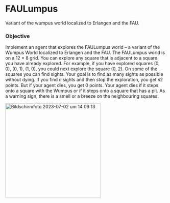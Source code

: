 # FAULumpus
Variant of the wumpus world localized to Erlangen and the FAU.

### Objective
Implement an agent that explores the FAULumpus world – a variant of the Wumpus World localized to Erlangen and the FAU. The FAULumpus world is on a 12 × 8 grid. You can explore any square that is adjacent to a square you have already explored. For example, if you have explored squares (0, 0), (0, 1), (1, 0), you could next explore the square (0, 2). On some of the squares you can find sights. Your goal is to find as many sights as possible without dying. If you find 𝑛 sights and then stop the exploration, you get 𝑛2 points. But if your agent dies, you get 0 points. Your agent dies if it steps onto a square with the Wumpus or if it steps onto a square that has a pit. As a warning sign, there is a smell or a breeze on the neighbouring squares.

<img width="298" alt="Bildschirm­foto 2023-07-02 um 14 09 13" src="https://github.com/graciaapfelthaler/FAULumpus/assets/118312966/2277ed35-518e-41e3-9342-d8c6123cd8ca">

